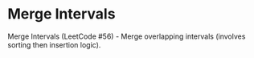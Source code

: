 # Merge Intervals

Merge Intervals (LeetCode #56) - Merge overlapping intervals (involves sorting then insertion logic).
